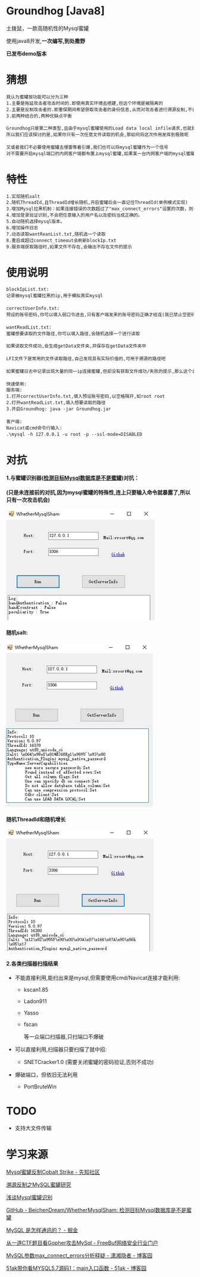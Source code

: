 # Groundhog [Java8]

土拨鼠，一款高随机性的Mysql蜜罐

使用java8开发,**一次编写,到处撒野**

**已发布demo版本**



# 猜想

```md
我认为蜜罐按功能可以分为三种 
1.主要是拖延攻击者攻击时间的.即使用真实环境去搭建,但这个环境是被隔离的
2.主要是反制攻击者的.即重保期间希望获取攻击者的身份信息,从而对攻击者进行溯源反制,不计代价的获取身份信息,意味着容易暴露
3.前两种结合的,两种优缺点平衡

Groundhog只是第二种类型,且由于mysql蜜罐使用的Load data local infile请求,也就是说这个蜜罐通常只有一次攻击方式.(毕竟没有攻击者傻到连接第二次吧?)
所以我们应该探讨的是,如果你只有一次任意文件读取的机会,那如何将这次作用发挥到极致呢

又或者我们不必要使用蜜罐去埋雷等着引爆,我们也可以将mysql蜜罐作为一个信号
对不需要开启mysql端口的内网客户端都布置上mysql蜜罐,如果某一台内网客户端的mysql蜜罐被触发了,意味着内网可能已经失陷.
```



# 特性

```md
1.实现随机salt
2.随机ThreadId,且ThreadId增长随机,开启蜜罐后会一直记住ThreadId(单例模式实现)	
3.增加Mysql拉黑机制：如果连接错误的次数超过了"max_connect_errors"设置的次数，则该IP地址会被拉黑，直到MySQL服务器重启或者超过"connect_timeout"设置的时间段。
4.增加登录验证识别,不会把任意输入的用户名以及密码当成正确的。
5.自动随机选择mysql版本。
6.增加操作日志
7.动态读取wantReanList.txt,随机选一个读取
8.重启或超过connect_timeout会刷新blockIp.txt
9.服务端获取路径时,如果文件不存在,会输出不存在文件的提示
```



# 使用说明

```md
blockIpList.txt: 
记录被mysql蜜罐拉黑的ip,用于模拟真实mysql

correctUserInfo.txt: 
预设的账号密码,你可以填入弱口令进去,只有客户端发来的账号密码正确才给连(我已禁止空密码)

wantReadList.txt:
蜜罐想要读取的文件路径,你可以填入路径,会随机选择一个进行读取

如果读取文件成功,会生成getData文件夹,并保存在getData文件夹中

LFI文件下是常用的文件读取路径,自己发现具有实际价值的,可用于溯源的路径吧

如果蜜罐日志中记录出现大量的同一ip连接蜜罐,但却没有获取文件成功/失败的提示,那么这个ip使用了蜜罐扫描器,大概率红队人员.
	
快速使用:
服务端:
1.打开correctUserInfo.txt,填入预设账号密码,以空格隔开,如root root
2.打开wantReadList.txt,填入想要读取的路径
3.开启Groundhog: java -jar Groundhog.jar

客户端:
Navicat或cmd命令行输入:
.\mysql -h 127.0.0.1 -u root -p --ssl-mode=DISABLED
```

# 对抗

#### 1.与蜜罐识别器([检测目标Mysql数据库是不是蜜罐](https://github.com/BeichenDream/WhetherMysqlSham))对抗：

**(只是未连接前的对抗,因为mysql蜜罐的特殊性,连上只要输入命令就暴露了,所以只有一次攻击机会)**

![1](/Pic/1.jpg)



#### 随机salt:

![2](/Pic/2.jpg)

#### 随机ThreadId和随机增长

![](/Pic/3.jpg)



#### 2.各类扫描器扫描结果

- 不能直接利用,能扫出来是mysql,但需要使用cmd/Navicat连接才能利用:

  -  kscan1.85

  - Ladon911

  - Yasso

  - fscan

    等一众端口扫描器,只扫端口不爆破

- 可以直接利用,扫描器只要扫描了就中招:

  - SNETCracker1.0 (需要关闭蜜罐的密码验证,否则不成功)

- 爆破端口，但依旧无法利用

  - PortBruteWin

# TODO

- 支持大文件传输



# 学习来源

[Mysql蜜罐反制Cobalt Strike - 先知社区](https://xz.aliyun.com/t/11631)

[溯源反制之MySQL蜜罐研究](https://mp.weixin.qq.com/s?__biz=MzAwMzYxNzc1OA==&mid=2247490831&idx=1&sn=4cf03a7f8e8415867cd15c25e43a177e&scene=21#wechat_redirect)

[浅谈Mysql蜜罐识别 ](https://mp.weixin.qq.com/s/f30RvhYlB97dXnjzv4_H_Q)

[GitHub - BeichenDream/WhetherMysqlSham: 检测目标Mysql数据库是不是蜜罐](https://github.com/BeichenDream/WhetherMysqlSham)

[MySQL 是怎样通讯的？ - 掘金](https://juejin.cn/post/7079972884029898766#heading-5)

[从一道CTF题目看Gopher攻击MySql - FreeBuf网络安全行业门户](https://www.freebuf.com/news/159342.html)

[MySQL参数max_connect_errors分析释疑 - 潇湘隐者 - 博客园](https://www.cnblogs.com/kerrycode/p/8405862.html)

[51ak带你看MYSQL5.7源码1：main入口函数 - 51ak - 博客园](https://www.cnblogs.com/wokofo/articles/8624538.html)

